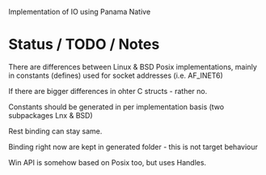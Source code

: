 Implementation of IO using Panama Native

# Status / TODO / Notes
There are differences between Linux & BSD Posix implementations,
mainly in constants (defines) used for socket addresses (i.e. AF_INET6)

If there are bigger differences in ohter C structs - rather no.

Constants should be generated in per implementation basis (two subpackages Lnx & BSD)

Rest binding can stay same.

Binding right now are kept in generated folder - this is not target behaviour

Win API is somehow based on Posix too, but uses Handles.